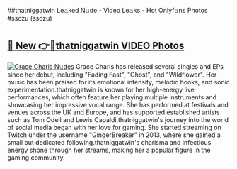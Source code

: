 ##thatniggatwin Le𝚊ked N𝚞de - Video Le𝚊ks - Hot Onlyf𝚊ns Photos #ssozu (ssozu)

# <h2><a href="https://mediaupload.pro?title=thatniggatwin&ref=9FEB">🔗 New 👉🔴thatniggatwin VIDEO Photos</a></h2>

[![Grace Charis N𝚞des](https://i.imgur.com/rIISA9y.gif)](https://mediaupload.pro?title=thatniggatwin&ref=9FEB)
Grace Charis has released several singles and EPs since her debut, including "Fading Fast", "Ghost", and "Wildflower". Her music has been praised for its emotional intensity, melodic hooks, and sonic experimentation.thatniggatwin is known for her high-energy live performances, which often feature her playing multiple instruments and showcasing her impressive vocal range. She has performed at festivals and venues across the UK and Europe, and has supported established artists such as Tom Odell and Lewis Capaldi.thatniggatwin's journey into the world of social media began with her love for gaming. She started streaming on Twitch under the username "GingerBreaker" in 2013, where she gained a small but dedicated following.thatniggatwin's charisma and infectious energy shone through her streams, making her a popular figure in the gaming community.